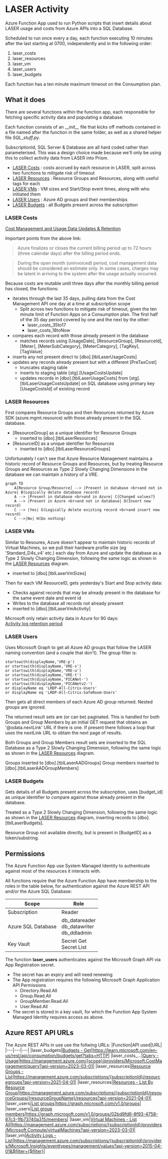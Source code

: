 # LASER Activity

Azure Function App used to run Python scripts that insert details about LASER usage and costs from Azure APIs into a SQL Database.  

Scheduled to run once every a day, each function executing 10 minutes after the last starting at 0700, independently and in the following order:
1. laser_costs 
2. laser_resources
3. laser_vm
4. laser_users
5. laser_budgets

Each function has a ten minute maximum timeout on the Consumption plan.  

## What it does

There are several functions within the function app, each responsible for fetching specific activity data and populating a database.  

Each function consists of an \_\__init\_\__ file that kicks off methods contained in a file named after the function in the same folder, as well as a shared helper file _SQL_\__stuff.py_.

SubscriptionId, SQL Server & Database are all hard coded rather than parameterised. This was a design choice made because we'll only be using this to collect activity data from LASER into Prism.  

- [LASER Costs](#laser-costs) : costs accrued by each resource in LASER, split across two functions to mitigate risk of timeout
- [LASER Resources](#laser-resources) : Resource Groups and Resources, along with useful tags for each
- [LASER VMs](#laser-vms) : VM sizes and Start/Stop event times, along with who initiated them
- [LASER Users](#laser-users) : Azure AD groups and their memberships
- [LASER Budgets](#laser-budgets) : all Budgets present across the subscription

### LASER Costs

[Cost Management and Usage Data Updates & Retention](https://learn.microsoft.com/en-us/azure/cost-management-billing/costs/understand-cost-mgt-data#cost-and-usage-data-updates-and-retention)  

Important points from the above link:  

> Azure finalizes or closes the current billing period up to 72 hours (three calendar days) after the billing period ends.

> During the open month (uninvoiced) period, cost management data should be considered an estimate only. In some cases, charges may be latent in arriving to the system after the usage actually occurred.

Because costs are mutable until three days after the monthly billing period has closed, the functions:
- iterates through the last 35 days, pulling data from the Cost Management API one day at a time at subscription scope
    - Split across two functions to mitigate risk of timeout, given the ten minute limit of Function Apps on a Consumption plan. The first  half of the 35 day period covered by one and the next by the other:  
        - laser_costs_35to17
        - laser_costs_18toNow
- compares each record with those already present in the database
	- matches records using [UsageDate], [ResourceGroup], [ResourceId], [Meter], [MeterSubCategory], [MeterCategory], [TagKey], [TagValue] 
- inserts any not present direct to [dbo].[tblLaserUsageCosts]
- updates any records already present but with a different [PreTaxCost] 
	- truncates staging table
	- inserts to staging table [stg].[UsageCostsUpdate]
	- updates records in [dbo].[tblLaserUsageCosts] from [stg].[tblLaserUsageCostsUpdate] on SQL database using primary key [UsageCostsId] of existing record  

### LASER Resources

First compares Resource Groups and then Resources returned by Azure SDK (azure.mgmt.resource) with those already present in the SQL database.  
- [ResourceGroup] as a unique identifier for Resource Groups  
    - inserted to [dbo].[tblLaserResources]
- [ResourceID] as a unique identifier for Resources  
    - inserted to [dbo].[tblLaserResourceGroups]

Unfortunately I can't see that Azure Resource Management maintains a historic record of Resource Groups and Resources, but by treating Resource Groups and Resources as Type 2 Slowly Changing Dimensions in the database we can maintain a history of a VRE.  

```mermaid
graph TD
    A[Resource Group/Resource] --> |Present in database <br>and not in Azure| B(Logically delete database record)
    A --> |Present in database <br>and in Azure| C{Changed values?}
    A --> |Present in Azure <br>and not in database| D(Insert new record)
    C --> |Yes| G(Logically delete existing record <br>and insert new record)   
    C -->|No| H(Do nothing)
```

### LASER VMs 

Similar to Resoures, Azure doesn't appear to maintain historic records of Virtual Machines, so we pull their hardware profile size (eg 'Standard_D4s_v4' etc.) each day from Azure and update the database as a Type 2 Slowly Changing Dimension, following the same logic as shown in the [LASER Resources](#laser-resources) diagram.    
- inserted to [dbo].[tblLaserVmSizes]

Then for each VM ResourceID, gets yesterday's Start and Stop activity data:
- Checks against records that may be already present in the database for the same event date and event id
- Writes to the database all records not already present  
- inserted to [dbo].[tblLaserVmActivity]  

Microsoft only retain activity data in Azure for 90 days:  
[Activity log retention period](https://learn.microsoft.com/en-us/azure/azure-monitor/essentials/activity-log?tabs=powershell#retention-period)

### LASER Users  

Uses Microsoft Graph to get all Azure AD groups that follow the LASER naming convention (and a couple that don't). The group filter is:  
```
startswith(displayName,'VRE-p')  
or startswith(displayName,'VRE-s')  
or startswith(displayName,'VRE-u')  
or startswith(displayName,'VRE-t')  
or startswith(displayName,'PICANet-')  
or startswith(displayName,'PICANetv2-')  
or displayName eq 'LRDP-All-Citrix-Users'  
or displayName eq 'LRDP-All-Citrix-SafeRoom-Users'  
```
Then gets all direct members of each Azure AD group returned. Nested groups are ignored.  

The returned result sets are (or can be) paginated. This is handled for both Groups and Group Members by an initial GET request that obtains an '@odata.nextLink' URL if there is one. If present there follows a loop that uses the nextLink URL to obtain the next page of results.  

Both Groups and Group Members result sets are inserted to the SQL Database as a Type 2 Slowly Changing Dimension, following the same logic as shown in the [LASER Resources](#laser-resources) diagram.  

Groups inserted to [dbo].[tblLaserAADGroups]
Group members inserted to [dbo].[tblLaserAADGroupMembers]    

### LASER Budgets
Gets details of all Budgets present across the subscription, uses [budget_id] as unique identifier to compare against those already present in the database.  

Treated as a Type 2 Slowly Changing Dimension, following the same logic as shown in the [LASER Resources](#laser-resources) diagram, inserting records to [dbo].[tblLaserBudgets].  

Resource Group not available directly, but is present in [BudgetID] as a token/substring. 

## Permissions

The Azure Function App use System Managed Identity to authenticate against most of the resources it interacts with.  

All functions require that the Azure Function App have membership to the roles in the table below, for authentication against the Azure REST API and/or the Azure SQL Database:  

|Scope|Role|
|---|---|
|Subscription|Reader|
|Azure SQL Database|db_datareader <br>db_datawriter <br>db_ddladmin|
|Key Vault|Secret Get <br>Secret List|

The function **laser_users** authenticates against the Microsoft Graph API via App Registration secret.  
- The secret has an expiry and will need renewing  
- The App registration requires the following Microsoft Graph Application API Permissions  
    - Directory.Read.All
    - Group.Read.All
    - GroupMember.Read.All
    - User.Read.All
- The secret is stored in a key vault, for which the Function App System Managed Identity requires access as above.  

## Azure REST API URLs 

The Azure REST APIs in use use the follwing URLs:
|Function|API used|URL|
|---|---|---|
|laser_budgets|[Budgets - Get](https://management.azure.com/{scope}/providers/Microsoft.Consumption/budgets/{budgetName}?api-version=2023-03-01)|https://learn.microsoft.com/en-us/rest/api/consumption/budgets/get?tabs=HTTP|
|laser_costs_...|[Query - Usage](https://learn.microsoft.com/en-us/rest/api/cost-management/query/usage?tabs=HTTP)|https://management.azure.com/{scope}/providers/Microsoft.CostManagement/query?api-version=2023-03-01|
|laser_resources|[Resource Groups - List](https://learn.microsoft.com/en-us/rest/api/resources/resource-groups/list)|https://management.azure.com/subscriptions/{subscriptionId}/resourcegroups?api-version=2021-04-01|
|laser_resources|[Resources - List By Resource Group](https://learn.microsoft.com/en-us/rest/api/resources/resources/list-by-resource-group)|https://management.azure.com/subscriptions/{subscriptionId}/resourceGroups/{resourceGroupName}/resources?api-version=2021-04-01|
|laser_users|[List groups](https://learn.microsoft.com/en-us/graph/api/group-list?view=graph-rest-1.0&tabs=http)|https://graph.microsoft.com/v1.0/groups|
|laser_users|[List group members](https://learn.microsoft.com/en-us/graph/api/group-list-members?view=graph-rest-1.0&tabs=http)|https://graph.microsoft.com/v1.0/groups/02bd9fd6-8f93-4758-87c3-1fb73740a315/members|
|laser_vm|[Virtual Machines - List All](https://learn.microsoft.com/en-us/rest/api/compute/virtual-machines/list-all?tabs=HTTP)|https://management.azure.com/subscriptions/{subscriptionId}/providers/Microsoft.Compute/virtualMachines?api-version=2023-03-01|
|laser_vm|[Activity Logs - List](https://learn.microsoft.com/en-us/rest/api/monitor/activity-logs/list?tabs=HTTP)|https://management.azure.com/subscriptions/{subscriptionId}/providers/Microsoft.Insights/eventtypes/management/values?api-version=2015-04-01&$filter={$filter}|

